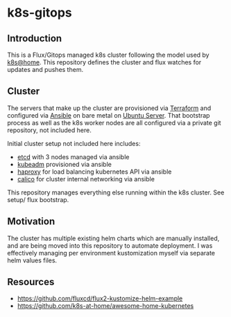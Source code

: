 # k8s-gitops

## Introduction

This is a Flux/Gitops managed k8s cluster following the model used by [k8s@home](https://github.com/k8s-at-home). This repository defines the cluster and flux watches for updates and pushes them.

## Cluster

The servers that make up the cluster are provisioned via [Terraform](https://www.terraform.io/) and configured via [Ansible](https://www.ansible.com/) on bare metal on [Ubuntu Server](https://ubuntu.com/server). That bootstrap process as well as the k8s worker nodes are all configured via a private git repository, not included here.

Initial cluster setup not included here includes:

  - [etcd](https://etcd.io/) with 3 nodes managed via ansible
  - [kubeadm](https://kubernetes.io/docs/setup/production-environment/tools/kubeadm/) provisioned via ansible
  - [haproxy](http://www.haproxy.org/) for load balancing kubernetes API via ansible
  - [calico](https://docs.projectcalico.org/about/about-calico) for cluster internal networking via ansible

This repository manages everything else running within the k8s cluster. See setup/ flux bootstrap.

## Motivation

The cluster has multiple existing helm charts which are manually installed, and are being moved into this repository to automate deployment. I was effectively managing per environment kustomization myself via separate helm values files.

## Resources

  - https://github.com/fluxcd/flux2-kustomize-helm-example
  - https://github.com/k8s-at-home/awesome-home-kubernetes
